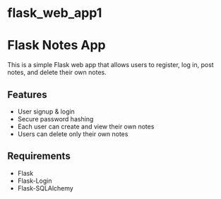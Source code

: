 # flask_web_app1
# Flask Notes App

This is a simple Flask web app that allows users to register, log in, post notes, and delete their own notes.

## Features

- User signup & login
- Secure password hashing
- Each user can create and view their own notes
- Users can delete only their own notes

## Requirements

- Flask
- Flask-Login
- Flask-SQLAlchemy
